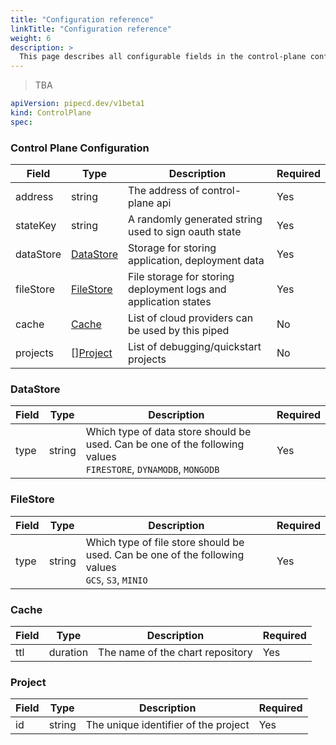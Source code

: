 ```yaml
---
title: "Configuration reference"
linkTitle: "Configuration reference"
weight: 6
description: >
  This page describes all configurable fields in the control-plane configuration.
---
```


> TBA

``` yaml
apiVersion: pipecd.dev/v1beta1
kind: ControlPlane
spec:
```

### Control Plane Configuration

| Field | Type | Description | Required |
|-|-|-|-|
| address | string | The address of control-plane api | Yes |
| stateKey | string | A randomly generated string used to sign oauth state | Yes |
| dataStore | [DataStore](/docs/operator-manual/control-plane/configuration-reference/#datastore) | Storage for storing application, deployment data | Yes |
| fileStore | [FileStore](/docs/operator-manual/control-plane/configuration-reference/#filestore) | File storage for storing deployment logs and application states | Yes |
| cache | [Cache](/docs/operator-manual/control-plane/configuration-reference/#cache) | List of cloud providers can be used by this piped | No |
| projects | [][Project](/docs/operator-manual/control-plane/configuration-reference/#project) | List of debugging/quickstart projects | No |

### DataStore

| Field | Type | Description | Required |
|-|-|-|-|
| type | string | Which type of data store should be used. Can be one of the following values<br>`FIRESTORE`, `DYNAMODB`, `MONGODB` | Yes |

### FileStore

| Field | Type | Description | Required |
|-|-|-|-|
| type | string | Which type of file store should be used. Can be one of the following values<br>`GCS`, `S3`, `MINIO` | Yes |

### Cache

| Field | Type | Description | Required |
|-|-|-|-|
| ttl | duration | The name of the chart repository | Yes |

### Project

| Field | Type | Description | Required |
|-|-|-|-|
| id | string | The unique identifier of the project | Yes |
